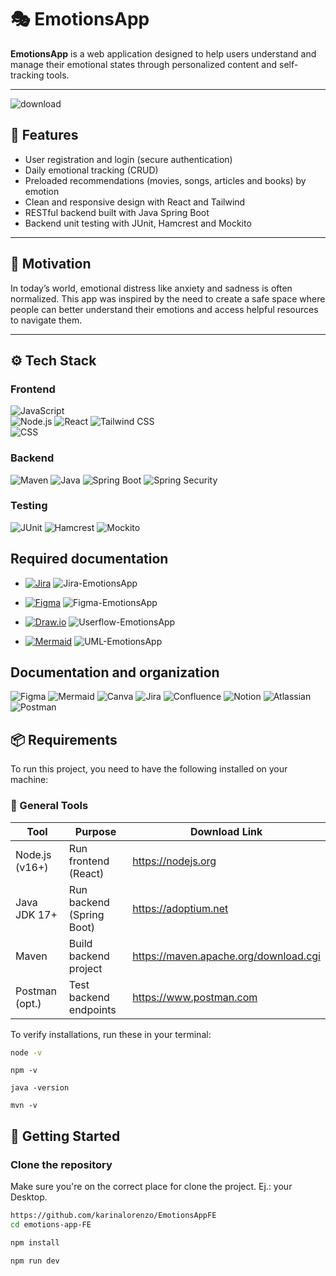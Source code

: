 # 🎭 EmotionsApp

**EmotionsApp** is a web application designed to help users understand and manage their emotional states through personalized content and self-tracking tools.

---
![download](https://github.com/user-attachments/assets/5a109248-980d-4639-afd7-fa441b5323e2)

## 🌟 Features

- User registration and login (secure authentication)
- Daily emotional tracking (CRUD)
- Preloaded recommendations (movies, songs, articles and books) by emotion
- Clean and responsive design with React and Tailwind
- RESTful backend built with Java Spring Boot
- Backend unit testing with JUnit, Hamcrest and Mockito

---

## 🧠 Motivation

In today’s world, emotional distress like anxiety and sadness is often normalized. This app was inspired by the need to create a safe space where people can better understand their emotions and access helpful resources to navigate them.

---

## ⚙️ Tech Stack

### Frontend
![JavaScript](https://img.shields.io/badge/-JavaScript-F7DF1E?logo=javascript&logoColor=black&style=flat)\
![Node.js](https://img.shields.io/badge/-Node.js-339933?logo=node.js&logoColor=white&style=flat)
![React](https://img.shields.io/badge/-React-61DAFB?logo=react&logoColor=black&style=flat)
![Tailwind CSS](https://img.shields.io/badge/-Tailwind%20CSS-06B6D4?logo=tailwindcss&logoColor=white&style=flat)  
![CSS](https://img.shields.io/badge/-CSS-1572B6?logo=css3&logoColor=white&style=flat)

### Backend
![Maven](https://img.shields.io/badge/-Maven-C71A36?logo=apache-maven&logoColor=white&style=flat)
![Java](https://img.shields.io/badge/-Java-007396?logo=java&logoColor=white&style=flat)
![Spring Boot](https://img.shields.io/badge/-Spring%20Boot-6DB33F?style=flat&logo=springboot&logoColor=white)
![Spring Security](https://img.shields.io/badge/-Spring%20Security-6DB33F?style=flat&logo=spring&logoColor=white)

### Testing
![JUnit](https://img.shields.io/badge/-JUnit-25A162?style=flat&logo=junit5&logoColor=white)
![Hamcrest](https://img.shields.io/badge/-Hamcrest-1D6F42?style=flat&logo=java&logoColor=white)
![Mockito](https://img.shields.io/badge/-Mockito-48C9B0?style=flat&logo=java&logoColor=white)

## Required documentation 
- [![Jira](https://img.shields.io/badge/-Jira-0052CC?logo=jira&logoColor=white&style=flat)](https://karinalrg16.atlassian.net/jira/software/projects/EA/boards/3/backlog)
![Jira-EmotionsApp](https://github.com/user-attachments/assets/d6ba98f1-bc33-43f3-9cbc-f1bc86fd365c)

- [![Figma](https://img.shields.io/badge/-Figma-F24E1E?logo=figma&logoColor=white&style=flat)](https://www.figma.com/design/cNBoRNBtppC03OO0Ux6Ox3/EmotionsApp?node-id=82-249&t=sW6QXyvjV5GdNMvb-0)
 ![Figma-EmotionsApp](https://github.com/user-attachments/assets/79bb27e6-5d94-4f04-abff-54b0148a37e5)

- [![Draw.io](https://img.shields.io/badge/-Draw.io-F08705?style=flat&logo=diagrams.net&logoColor=white)](https://overflow.io/n/3d20a53a-22e3-11f0-a59b-0affed1eab2b/all-documents)
![Userflow-EmotionsApp](https://github.com/user-attachments/assets/0f4b38ec-3922-44be-9385-aed97414b4e6)

- [![Mermaid](https://img.shields.io/badge/-Mermaid-0084C8?style=flat&logo=mermaid&logoColor=white)](https://www.mermaidchart.com/app/projects/8fabd736-e28b-46db-a01a-06773fcba785/diagrams/a3bbbbf6-ac75-4dc7-ad18-0c3a48464d95/version/v0.1/edit)
![UML-EmotionsApp](https://github.com/user-attachments/assets/19fbb58b-6c4c-46cb-9404-2c2a80a20ef4)

 ## Documentation and organization
![Figma](https://img.shields.io/badge/-Figma-F24E1E?logo=figma&logoColor=white&style=flat)
![Mermaid](https://img.shields.io/badge/-Mermaid-0084C8?style=flat&logo=mermaid&logoColor=white)
![Canva](https://img.shields.io/badge/-Canva-00C4CC?logo=canva&logoColor=white&style=flat)
![Jira](https://img.shields.io/badge/-Jira-0052CC?logo=jira&logoColor=white&style=flat)
![Confluence](https://img.shields.io/badge/-Confluence-172B4D?style=flat&logo=confluence&logoColor=white)
![Notion](https://img.shields.io/badge/-Notion-000000?style=flat&logo=notion&logoColor=white)
![Atlassian](https://img.shields.io/badge/-Atlassian-0052CC?logo=atlassian&logoColor=white&style=flat)
![Postman](https://img.shields.io/badge/-Postman-FF6C37?style=flat&logo=postman&logoColor=white)

## 📦 Requirements
To run this project, you need to have the following installed on your machine:

### 🔧 General Tools

| Tool           | Purpose                      | Download Link                          |
|----------------|------------------------------|----------------------------------------|
| Node.js (v16+) | Run frontend (React)         | https://nodejs.org                     |
| Java JDK 17+   | Run backend (Spring Boot)    | https://adoptium.net                   |
| Maven          | Build backend project        | https://maven.apache.org/download.cgi  |
| Postman (opt.) | Test backend endpoints       | https://www.postman.com                |

To verify installations, run these in your terminal:

```bash
node -v
```

```
npm -v
```

```
java -version
```

```
mvn -v
```
## 🚀 Getting Started

### Clone the repository
Make sure you're on the correct place for clone the project. Ej.: your Desktop.


```bash
https://github.com/karinalorenzo/EmotionsAppFE
cd emotions-app-FE 
```

```bash
npm install
```

```bash
npm run dev
```
